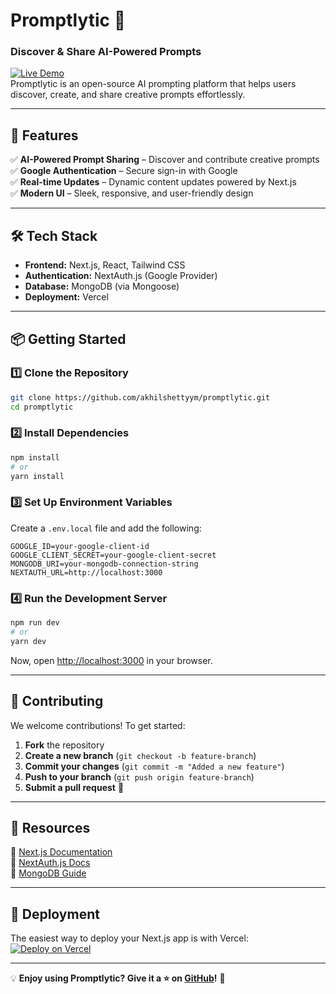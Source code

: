 # Promptlytic 🚀  
### Discover & Share AI-Powered Prompts  

[![Live Demo](https://img.shields.io/badge/Live%20Demo-Promptlytic-blue?style=for-the-badge)](https://promptlytic.vercel.app)  
Promptlytic is an open-source AI prompting platform that helps users discover, create, and share creative prompts effortlessly.  

---

## 🚀 Features  
✅ **AI-Powered Prompt Sharing** – Discover and contribute creative prompts  
✅ **Google Authentication** – Secure sign-in with Google  
✅ **Real-time Updates** – Dynamic content updates powered by Next.js  
✅ **Modern UI** – Sleek, responsive, and user-friendly design  

---

## 🛠 Tech Stack  
- **Frontend:** Next.js, React, Tailwind CSS  
- **Authentication:** NextAuth.js (Google Provider)  
- **Database:** MongoDB (via Mongoose)  
- **Deployment:** Vercel  

---

## 📦 Getting Started  

### 1️⃣ Clone the Repository  
```bash
git clone https://github.com/akhilshettyym/promptlytic.git
cd promptlytic
```

### 2️⃣ Install Dependencies  
```bash
npm install
# or
yarn install
```

### 3️⃣ Set Up Environment Variables  
Create a `.env.local` file and add the following:  
```env
GOOGLE_ID=your-google-client-id
GOOGLE_CLIENT_SECRET=your-google-client-secret
MONGODB_URI=your-mongodb-connection-string
NEXTAUTH_URL=http://localhost:3000
```

### 4️⃣ Run the Development Server  
```bash
npm run dev
# or
yarn dev
```
Now, open [http://localhost:3000](http://localhost:3000) in your browser.

---

## 🎯 Contributing  
We welcome contributions! To get started:  
1. **Fork** the repository  
2. **Create a new branch** (`git checkout -b feature-branch`)  
3. **Commit your changes** (`git commit -m "Added a new feature"`)  
4. **Push to your branch** (`git push origin feature-branch`)  
5. **Submit a pull request** 🚀  

---

## 📖 Resources  
🔹 [Next.js Documentation](https://nextjs.org/docs)  
🔹 [NextAuth.js Docs](https://next-auth.js.org/)  
🔹 [MongoDB Guide](https://www.mongodb.com/docs/)  

---

## 📡 Deployment  
The easiest way to deploy your Next.js app is with Vercel:  
[![Deploy on Vercel](https://vercel.com/button)](https://vercel.com/new?utm_source=create-next-app&utm_campaign=create-next-app-readme)  

---

💡 **Enjoy using Promptlytic? Give it a ⭐ on [GitHub](https://github.com/YOUR_GITHUB_USERNAME/promptlytic)!** 🚀
